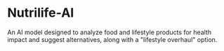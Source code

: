# Nutrilife-AI
An AI model designed to analyze food and lifestyle products for health impact and suggest alternatives, along with a "lifestyle overhaul" option.
